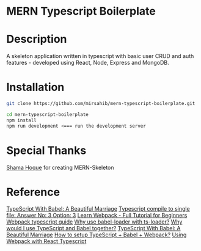 # MERN Typescript Boilerplate

# Description
A skeleton application written in typescript with basic user CRUD and auth features - developed using React, Node, Express and MongoDB.

# Installation

```bash
git clone https://github.com/mirsahib/mern-typescript-boilerplate.git

cd mern-typescript-boilerplate
npm install
npm run development <=== run the development server
```


# Special Thanks
[Shama Hoque](https://github.com/shamahoque) for creating MERN-Skeleton

# Reference
[TypeScript With Babel: A Beautiful Marriage](https://iamturns.com/typescript-babel/)
[Typescript compile to single file: Answer No: 3 Option: 3](https://stackoverflow.com/questions/34474651/typescript-compile-to-single-file)
[Learn Webpack - Full Tutorial for Beginners](https://www.youtube.com/watch?v=MpGLUVbqoYQ&t=3157s&ab_channel=freeCodeCamp.org)
[Webpack typescript guide](https://webpack.js.org/guides/typescript/)
[Why use babel-loader with ts-loader?](https://stackoverflow.com/questions/49624202/why-use-babel-loader-with-ts-loader)
[Why would I use TypeScript and Babel together?](https://stackoverflow.com/questions/44020689/why-would-i-use-typescript-and-babel-together)
[TypeScript With Babel: A Beautiful Marriage](https://iamturns.com/typescript-babel/)
[How to setup TypeScript + Babel + Webpack?](https://stackoverflow.com/questions/38320220/how-to-setup-typescript-babel-webpack)
[Using Webpack with React Typescript](https://www.skcript.com/svr/using-webpack-with-react-typescript/)
